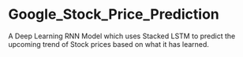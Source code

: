 # Google_Stock_Price_Prediction
A Deep Learning RNN Model which uses Stacked LSTM to predict the upcoming trend of Stock prices based on what it has learned.
